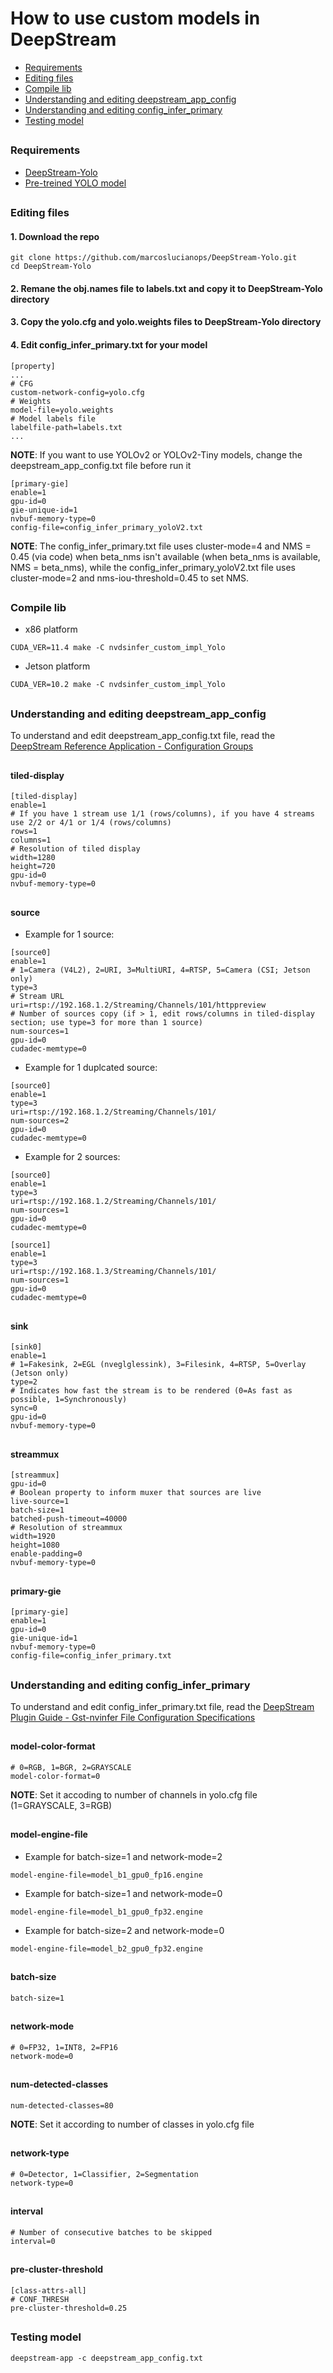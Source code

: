 # How to use custom models in DeepStream

* [Requirements](#requirements)
* [Editing files](#editing-files)
* [Compile lib](#compile-lib)
* [Understanding and editing deepstream_app_config](#understanding-and-editing-deepstream_app_config)
* [Understanding and editing config_infer_primary](#understanding-and-editing-config_infer_primary)
* [Testing model](#testing-model)

##

### Requirements

* [DeepStream-Yolo](https://github.com/marcoslucianops/DeepStream-Yolo)
* [Pre-treined YOLO model](https://github.com/AlexeyAB/darknet)

##

### Editing files

#### 1. Download the repo

```
git clone https://github.com/marcoslucianops/DeepStream-Yolo.git
cd DeepStream-Yolo
```

#### 2. Remane the obj.names file to labels.txt and copy it to DeepStream-Yolo directory

#### 3. Copy the yolo.cfg and yolo.weights files to DeepStream-Yolo directory

#### 4. Edit config_infer_primary.txt for your model

```
[property]
...
# CFG
custom-network-config=yolo.cfg
# Weights
model-file=yolo.weights
# Model labels file
labelfile-path=labels.txt
...
```

**NOTE**: If you want to use YOLOv2 or YOLOv2-Tiny models, change the deepstream_app_config.txt file before run it

```
[primary-gie]
enable=1
gpu-id=0
gie-unique-id=1
nvbuf-memory-type=0
config-file=config_infer_primary_yoloV2.txt
```

**NOTE**: The config_infer_primary.txt file uses cluster-mode=4 and NMS = 0.45 (via code) when beta_nms isn't available (when beta_nms is available, NMS = beta_nms), while the config_infer_primary_yoloV2.txt file uses cluster-mode=2 and nms-iou-threshold=0.45 to set NMS.

##

### Compile lib

* x86 platform

```
CUDA_VER=11.4 make -C nvdsinfer_custom_impl_Yolo
```

* Jetson platform

```
CUDA_VER=10.2 make -C nvdsinfer_custom_impl_Yolo
```

##

### Understanding and editing deepstream_app_config

To understand and edit deepstream_app_config.txt file, read the [DeepStream Reference Application - Configuration Groups](https://docs.nvidia.com/metropolis/deepstream/dev-guide/text/DS_ref_app_deepstream.html#configuration-groups)

##

#### tiled-display

```
[tiled-display]
enable=1
# If you have 1 stream use 1/1 (rows/columns), if you have 4 streams use 2/2 or 4/1 or 1/4 (rows/columns)
rows=1
columns=1
# Resolution of tiled display
width=1280
height=720
gpu-id=0
nvbuf-memory-type=0
```

##

#### source

* Example for 1 source:

```
[source0]
enable=1
# 1=Camera (V4L2), 2=URI, 3=MultiURI, 4=RTSP, 5=Camera (CSI; Jetson only)
type=3
# Stream URL
uri=rtsp://192.168.1.2/Streaming/Channels/101/httppreview
# Number of sources copy (if > 1, edit rows/columns in tiled-display section; use type=3 for more than 1 source)
num-sources=1
gpu-id=0
cudadec-memtype=0
```

* Example for 1 duplcated source:

```
[source0]
enable=1
type=3
uri=rtsp://192.168.1.2/Streaming/Channels/101/
num-sources=2
gpu-id=0
cudadec-memtype=0
```

* Example for 2 sources:

```
[source0]
enable=1
type=3
uri=rtsp://192.168.1.2/Streaming/Channels/101/
num-sources=1
gpu-id=0
cudadec-memtype=0

[source1]
enable=1
type=3
uri=rtsp://192.168.1.3/Streaming/Channels/101/
num-sources=1
gpu-id=0
cudadec-memtype=0
```

##

#### sink

```
[sink0]
enable=1
# 1=Fakesink, 2=EGL (nveglglessink), 3=Filesink, 4=RTSP, 5=Overlay (Jetson only)
type=2
# Indicates how fast the stream is to be rendered (0=As fast as possible, 1=Synchronously)
sync=0
gpu-id=0
nvbuf-memory-type=0
```

##

#### streammux

```
[streammux]
gpu-id=0
# Boolean property to inform muxer that sources are live
live-source=1
batch-size=1
batched-push-timeout=40000
# Resolution of streammux
width=1920
height=1080
enable-padding=0
nvbuf-memory-type=0
```

##

#### primary-gie

```
[primary-gie]
enable=1
gpu-id=0
gie-unique-id=1
nvbuf-memory-type=0
config-file=config_infer_primary.txt
```

##

### Understanding and editing config_infer_primary

To understand and edit config_infer_primary.txt file, read the [DeepStream Plugin Guide - Gst-nvinfer File Configuration Specifications](https://docs.nvidia.com/metropolis/deepstream/dev-guide/text/DS_plugin_gst-nvinfer.html#gst-nvinfer-file-configuration-specifications)

##

#### model-color-format

```
# 0=RGB, 1=BGR, 2=GRAYSCALE
model-color-format=0
```

**NOTE**: Set it accoding to number of channels in yolo.cfg file (1=GRAYSCALE, 3=RGB)

##

#### model-engine-file 

* Example for batch-size=1 and network-mode=2

```
model-engine-file=model_b1_gpu0_fp16.engine
```

* Example for batch-size=1 and network-mode=0

```
model-engine-file=model_b1_gpu0_fp32.engine
```

* Example for batch-size=2 and network-mode=0

```
model-engine-file=model_b2_gpu0_fp32.engine
```

##

#### batch-size

```
batch-size=1
```

##

#### network-mode

```
# 0=FP32, 1=INT8, 2=FP16
network-mode=0
```

##

#### num-detected-classes 

```
num-detected-classes=80
```

**NOTE**: Set it according to number of classes in yolo.cfg file

##

#### network-type

```
# 0=Detector, 1=Classifier, 2=Segmentation
network-type=0
```

##

#### interval

```
# Number of consecutive batches to be skipped
interval=0
```

##

#### pre-cluster-threshold

```
[class-attrs-all]
# CONF_THRESH
pre-cluster-threshold=0.25
```

##

### Testing model

```
deepstream-app -c deepstream_app_config.txt
```
